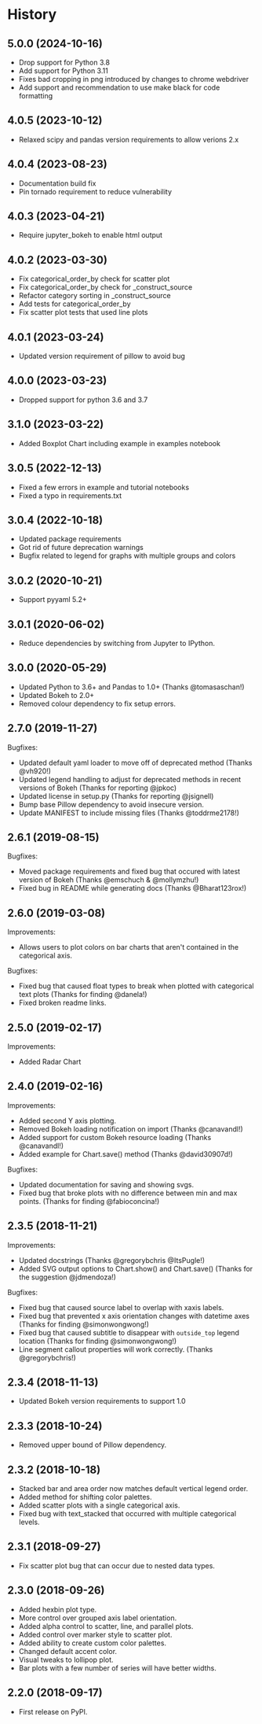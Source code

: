 History
=======

5.0.0 (2024-10-16)
------------------

* Drop support for Python 3.8
* Add support for Python 3.11
* Fixes bad cropping in png introduced by changes to chrome webdriver
* Add support and recommendation to use make black for code formatting

4.0.5 (2023-10-12)
------------------

* Relaxed scipy and pandas version requirements to allow verions 2.x

4.0.4 (2023-08-23)
------------------

* Documentation build fix
* Pin tornado requirement to reduce vulnerability

4.0.3 (2023-04-21)
------------------

* Require jupyter_bokeh to enable html output

4.0.2 (2023-03-30)
------------------

* Fix categorical_order_by check for scatter plot
* Fix categorical_order_by check for _construct_source
* Refactor category sorting in _construct_source
* Add tests for categorical_order_by
* Fix scatter plot tests that used line plots

4.0.1 (2023-03-24)
------------------

* Updated version requirement of pillow to avoid bug

4.0.0 (2023-03-23)
------------------

* Dropped support for python 3.6 and 3.7

3.1.0 (2023-03-22)
------------------

* Added Boxplot Chart including example in examples notebook

3.0.5 (2022-12-13)
------------------

* Fixed a few errors in example and tutorial notebooks
* Fixed a typo in requirements.txt

3.0.4 (2022-10-18)
------------------

* Updated package requirements
* Got rid of future deprecation warnings
* Bugfix related to legend for graphs with multiple groups and colors

3.0.2 (2020-10-21)
------------------

* Support pyyaml 5.2+

3.0.1 (2020-06-02)
------------------

* Reduce dependencies by switching from Jupyter to IPython.

3.0.0 (2020-05-29)
------------------

* Updated Python to 3.6+ and Pandas to 1.0+ (Thanks @tomasaschan!)
* Updated Bokeh to 2.0+
* Removed colour dependency to fix setup errors.

2.7.0 (2019-11-27)
------------------

Bugfixes:

* Updated default yaml loader to move off of
  deprecated method (Thanks @vh920!)
* Updated legend handling to adjust for deprecated methods
  in recent versions of Bokeh (Thanks for reporting @jpkoc)
* Updated license in setup.py (Thanks for reporting @jsignell)
* Bump base Pillow dependency to avoid insecure version.
* Update MANIFEST to include missing files (Thanks @toddrme2178!)

2.6.1 (2019-08-15)
------------------

Bugfixes:

* Moved package requirements and fixed bug that occured with
  latest version of Bokeh (Thanks @emschuch & @mollymzhu!)
* Fixed bug in README while generating docs (Thanks @Bharat123rox!)

2.6.0 (2019-03-08)
------------------

Improvements:

* Allows users to plot colors on bar charts that aren't contained in the
  categorical axis.


Bugfixes:

* Fixed bug that caused float types to break when plotted with categorical
  text plots (Thanks for finding @danela!)
* Fixed broken readme links.

2.5.0 (2019-02-17)
------------------

Improvements:

* Added Radar Chart

2.4.0 (2019-02-16)
------------------

Improvements:

* Added second Y axis plotting.
* Removed Bokeh loading notification on import (Thanks @canavandl!)
* Added support for custom Bokeh resource loading (Thanks @canavandl!)
* Added example for Chart.save() method (Thanks @david30907d!)

Bugfixes:

* Updated documentation for saving and showing svgs.
* Fixed bug that broke plots with no difference between min and max
  points. (Thanks for finding @fabioconcina!)

2.3.5 (2018-11-21)
------------------

Improvements:

* Updated docstrings (Thanks @gregorybchris @ItsPugle!)
* Added SVG output options to Chart.show() and Chart.save()
  (Thanks for the suggestion @jdmendoza!)

Bugfixes:

* Fixed bug that caused source label to overlap with xaxis labels.
* Fixed bug that prevented x axis orientation changes
  with datetime axes (Thanks for finding @simonwongwong!)
* Fixed bug that caused subtitle to disappear
  with `outside_top` legend location (Thanks for finding @simonwongwong!)
* Line segment callout properties will work
  correctly. (Thanks @gregorybchris!)

2.3.4 (2018-11-13)
------------------

* Updated Bokeh version requirements to support 1.0

2.3.3 (2018-10-24)
------------------

* Removed upper bound of Pillow dependency.

2.3.2 (2018-10-18)
------------------

* Stacked bar and area order now matches default vertical legend order.
* Added method for shifting color palettes.
* Added scatter plots with a single categorical axis.
* Fixed bug with text_stacked that occurred with multiple categorical levels.

2.3.1 (2018-09-27)
------------------

* Fix scatter plot bug that can occur due to nested data types.

2.3.0 (2018-09-26)
------------------

* Added hexbin plot type.
* More control over grouped axis label orientation.
* Added alpha control to scatter, line, and parallel plots.
* Added control over marker style to scatter plot.
* Added ability to create custom color palettes.
* Changed default accent color.
* Visual tweaks to lollipop plot.
* Bar plots with a few number of series will have better widths.


2.2.0 (2018-09-17)
------------------

* First release on PyPI.
